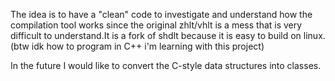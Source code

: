The idea is to have a "clean" code to investigate and understand how the compilation tool works since the original zhlt/vhlt is a mess that is very difficult to understand.It is a fork of shdlt because it is easy to build on linux. (btw idk how to program in C++ i'm learning with this project)

In the future I would like to convert the C-style data structures into classes.
